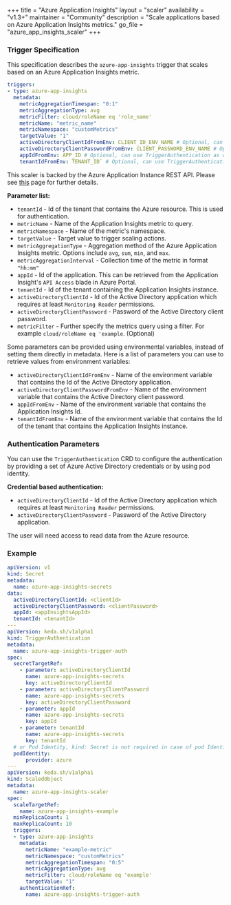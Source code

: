 +++
title = "Azure Application Insights"
layout = "scaler"
availability = "v1.3+"
maintainer = "Community"
description = "Scale applications based on Azure Application Insights metrics."
go_file = "azure_app_insights_scaler"
+++

### Trigger Specification

This specification describes the `azure-app-insights` trigger that scales based on an Azure Application Insights metric.

```yaml
triggers:
- type: azure-app-insights
  metadata:
    metricAggregationTimespan: "0:1"
    metricAggregationType: avg
    metricFilter: cloud/roleName eq 'role_name'
    metricName: "metric_name"
    metricNamespace: "customMetrics"
    targetValue: "1"
    activeDirectoryClientIdFromEnv: CLIENT_ID_ENV_NAME # Optional, can use TriggerAuthentication as well
    activeDirectoryClientPasswordFromEnv: CLIENT_PASSWORD_ENV_NAME # Optional, can use TriggerAuthentication as well
    appIdFromEnv: APP_ID # Optional, can use TriggerAuthentication as well
    tenantIdFromEnv: TENANT_ID` # Optional, can use TriggerAuthentication as well
```

This scaler is backed by the Azure Application Instance REST API. Please see [this](https://dev.applicationinsights.io/reference) page
for further details.

**Parameter list:**

- `tenantId` - Id of the tenant that contains the Azure resource. This is used for authentication.
- `metricName` - Name of the Application Insights metric to query.
- `metricNamespace` - Name of the metric's namespace.
- `targetValue` - Target value to trigger scaling actions.
- `metricAggregationType` - Aggregation method of the Azure Application Insights metric. Options include `avg`, `sum`, `min`, and `max`.
- `metricAggregationInterval` - Collection time of the metric in format `"hh:mm"`
- `appId` - Id of the application. This can be retrieved from the Application Insight's `API Access` blade in Azure Portal.
- `tenantId` - Id of the tenant containing the Application Insights instance.
- `activeDirectoryClientId` - Id of the Active Directory application which requires at least `Monitoring Reader` permissions.
- `activeDirectoryClientPassword` - Password of the Active Directory client password.
- `metricFilter` - Further specify the metrics query using a filter. For example `cloud/roleName eq 'example`. (Optional)

Some parameters can be provided using environmental variables, instead of setting them directly in metadata. Here is a list of parameters you can use to retrieve values from environment variables:

- `activeDirectoryClientIdFromEnv` - Name of the environment variable that contains the Id of the Active Directory application.
- `activeDirectoryClientPasswordFromEnv` - Name of the environment variable that contains the Active Directory client password.
- `appIdFromEnv` - Name of the environment variable that contains the Application Insights Id.
- `tenantIdFromEnv` - Name of the environment variable that contains the Id of the tenant that contains the Application Insights instance.

### Authentication Parameters

You can use the `TriggerAuthentication` CRD to configure the authentication by providing a set of Azure Active Directory credentials or by using pod identity.

**Credential based authentication:**

- `activeDirectoryClientId` - Id of the Active Directory application which requires at least `Monitoring Reader` permissions.
- `activeDirectoryClientPassword` - Password of the Active Directory application.

The user will need access to read data from the Azure resource.

### Example

```yaml
apiVersion: v1
kind: Secret
metadata:
  name: azure-app-insights-secrets
data:
  activeDirectoryClientId: <clientId>
  activeDirectoryClientPassword: <clientPassword>
  appId: <appInsightsAppId>
  tenantId: <tenantId>
---
apiVersion: keda.sh/v1alpha1
kind: TriggerAuthentication
metadata:
  name: azure-app-insights-trigger-auth
spec:
  secretTargetRef:
    - parameter: activeDirectoryClientId
      name: azure-app-insights-secrets
      key: activeDirectoryClientId
    - parameter: activeDirectoryClientPassword
      name: azure-app-insights-secrets
      key: activeDirectoryClientPassword
    - parameter: appId
      name: azure-app-insights-secrets
      key: appId
    - parameter: tenantId
      name: azure-app-insights-secrets
      key: tenantId
  # or Pod Identity, kind: Secret is not required in case of pod Identity
  podIdentity:
      provider: azure
---
apiVersion: keda.sh/v1alpha1
kind: ScaledObject
metadata:
  name: azure-app-insights-scaler
spec:
  scaleTargetRef:
    name: azure-app-insights-example
  minReplicaCount: 1
  maxReplicaCount: 10
  triggers:
  - type: azure-app-insights
    metadata:
      metricName: "example-metric"
      metricNamespace: "customMetrics"
      metricAggregationTimespan: "0:5"
      metricAggregationType: avg
      metricFilter: cloud/roleName eq 'example'
      targetValue: "1"
    authenticationRef:
      name: azure-app-insights-trigger-auth
```
